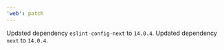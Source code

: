 ```yaml
---
'web': patch
---
```


Updated dependency `eslint-config-next` to `14.0.4`.
Updated dependency `next` to `14.0.4`.
